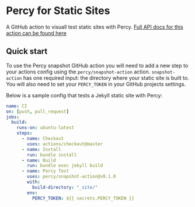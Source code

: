 # Percy for Static Sites

A GitHub action to visuall test static sites with Percy. [Full API docs for this action
can be found here](https://docs.percy.io/docs/github-actions#section-snapshot-action)

## Quick start

To use the Percy snapshot GitHub action you will need to add a new step to your
actions config using the `percy/snapshot-action` action. `snapshot-action` has one
required input: the directory where your static site is built to. You will also need
to set your `PERCY_TOKEN` in your GitHub projects settings.

Below is a sample config that tests a Jekyll static site with Percy:

``` yaml
name: CI
on: [push, pull_request]
jobs:
  build:
    runs-on: ubuntu-latest
    steps:
      - name: Checkout
        uses: actions/checkout@master
      - name: Install
        run: bundle install
      - name: Build
        run: bundle exec jekyll build
      - name: Percy Test
        uses: percy/snapshot-action@v0.1.0
        with:
          build-directory: "_site/"
        env:
          PERCY_TOKEN: ${{ secrets.PERCY_TOKEN }}
```
